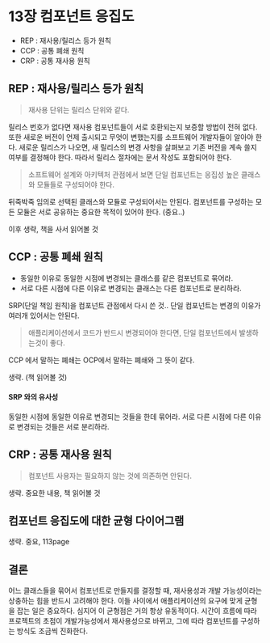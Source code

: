 # 13장 컴포넌트 응집도

- REP : 재사용/릴리스 등가 원칙
- CCP : 공통 폐쇄 원칙
- CRP : 공통 재사용 원칙

## REP : 재사용/릴리스 등가 원칙

> 재사용 단위는 릴리스 단위와 같다.

릴리스 번호가 없다면 재사용 컴포넌트들이 서로 호환되는지 보증할 방법이 전혀 없다. 또한 새로운 버전이 언제 출시되고 무엇이 변했는지를 소프트웨어 개발자들이 알아야 한다. 
새로운 릴리스가 나오면, 새 릴리스의 변경 사항을 살펴보고 기존 버전을 계속 쓸지 여부를 결정해야 한다. 따라서 릴리스 절차에는 문서 작성도 포함되어야 한다. 

> 소프트웨어 설계와 아키텍처 관점에서 보면 단일 컴포넌트는 응집성 높은 클래스와 모듈들로 구성되어야 한다. 

뒤죽박죽 임의로 선택된 클래스와 모듈로 구성되어서는 안된다. 컴포넌트를 구성하는 모든 모듈은 서로 공유하는 중요한 목적이 있어야 한다. (중요..)

이후 생략, 책을 사서 읽어볼 것

## CCP : 공통 폐쇄 원칙

- 동일한 이유로 동일한 시점에 변경되는 클래스를 같은 컴포넌트로 묶어라. 
- 서로 다른 시점에 다른 이유로 변경되는 클래스는 다른 컴포넌트로 분리하라.

SRP(단일 책임 원칙)을 컴포넌트 관점에서 다시 쓴 것.. 단일 컴포넌트는 변경의 이유가 여러개 있어서는 안된다. 

> 애플리케이션에서 코드가 반드시 변경되어야 한다면, 단일 컴포넌트에서 발생하는것이 좋다. 

CCP 에서 말하는 폐쇄는 OCP에서 말하는 폐쇄와 그 뜻이 같다. 

생략. (책 읽어볼 것)


#### SRP 와의 유사성

동일한 시점에 동일한 이유로 변경되는 것들을 한데 묶어라. 서로 다른 시점에 다른 이유로 변경되는 것들은 서로 분리하라. 


## CRP : 공통 재사용 원칙

> 컴포넌트 사용자는 필요하지 않는 것에 의존하면 안된다.

생략. 중요한 내용, 책 읽어볼 것

## 컴포넌트 응집도에 대한 균형 다이어그램

생략. 중요, 113page

## 결론

어느 클래스들을 묶어서 컴포넌트로 만들지를 결정할 때, 재사용성과 개발 가능성이라는 상충하는 힘을 반드시 고려해야 한다. 
이들 사이에서 애플리케이션의 요구에 맞게 균형을 잡는 일은 중요하다. 심지어 이 균형점은 거의 항상 유동적이다. 
시간이 흐름에 따라 프로젝트의 초점이 개발가능성에서 재사용성으로 바뀌고, 그에 따라 컴포넌트를 구성하는 방식도 조금씩 진화한다. 










